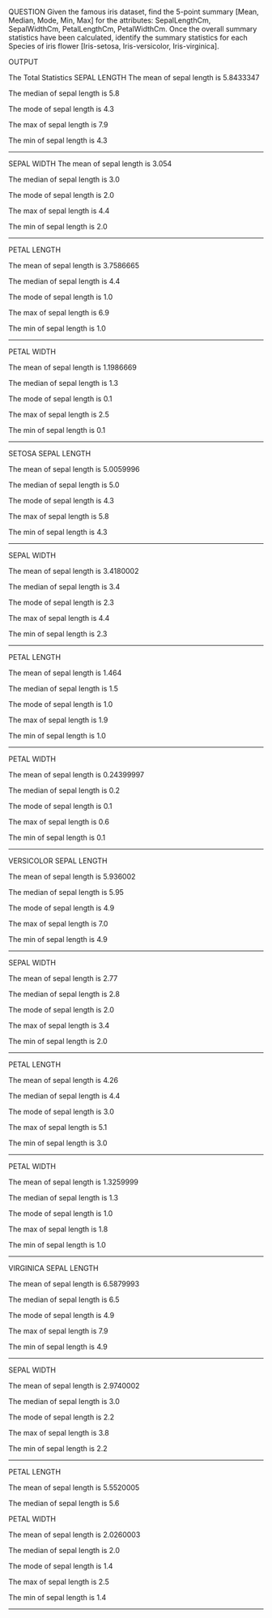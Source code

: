 QUESTION
Given the famous iris dataset, find the 5-point summary [Mean, Median, Mode, Min, Max] for the attributes: SepalLengthCm, SepalWidthCm, PetalLengthCm, PetalWidthCm.
Once the overall summary statistics have been calculated, identify the summary statistics for each Species of iris flower [Iris-setosa, Iris-versicolor, Iris-virginica].


OUTPUT

The Total Statistics
SEPAL LENGTH
The mean of sepal length is 5.8433347

The median of sepal length is 5.8

The mode of sepal length is 4.3

The max of sepal length is 7.9

The min of sepal length is 4.3
- - - - - - - - - - - - - - - - - - - - - - - - - - - - - - - -
SEPAL WIDTH
The mean of sepal length is 3.054

The median of sepal length is 3.0

The mode of sepal length is 2.0

The max of sepal length is 4.4

The min of sepal length is 2.0
- - - - - - - - - - - - - - - - - - - - - - - - - - - - - - - -
PETAL LENGTH

The mean of sepal length is 3.7586665

The median of sepal length is 4.4

The mode of sepal length is 1.0

The max of sepal length is 6.9

The min of sepal length is 1.0
- - - - - - - - - - - - - - - - - - - - - - - - - - - - - - - -
PETAL WIDTH

The mean of sepal length is 1.1986669

The median of sepal length is 1.3

The mode of sepal length is 0.1

The max of sepal length is 2.5

The min of sepal length is 0.1
- - - - - - - - - - - - - - - - - - - - - - - - - - - - - - - -
SETOSA
SEPAL LENGTH

The mean of sepal length is 5.0059996

The median of sepal length is 5.0

The mode of sepal length is 4.3

The max of sepal length is 5.8

The min of sepal length is 4.3
- - - - - - - - - - - - - - - - - - - - - - - - - - - - - - - -
SEPAL WIDTH

The mean of sepal length is 3.4180002

The median of sepal length is 3.4

The mode of sepal length is 2.3

The max of sepal length is 4.4

The min of sepal length is 2.3
- - - - - - - - - - - - - - - - - - - - - - - - - - - - - - - -
PETAL LENGTH

The mean of sepal length is 1.464

The median of sepal length is 1.5

The mode of sepal length is 1.0

The max of sepal length is 1.9

The min of sepal length is 1.0
- - - - - - - - - - - - - - - - - - - - - - - - - - - - - - - -
PETAL WIDTH

The mean of sepal length is 0.24399997

The median of sepal length is 0.2

The mode of sepal length is 0.1

The max of sepal length is 0.6

The min of sepal length is 0.1
- - - - - - - - - - - - - - - - - - - - - - - - - - - - - - - -
VERSICOLOR
SEPAL LENGTH

The mean of sepal length is 5.936002

The median of sepal length is 5.95

The mode of sepal length is 4.9

The max of sepal length is 7.0

The min of sepal length is 4.9
- - - - - - - - - - - - - - - - - - - - - - - - - - - - - - - -
SEPAL WIDTH

The mean of sepal length is 2.77

The median of sepal length is 2.8

The mode of sepal length is 2.0

The max of sepal length is 3.4

The min of sepal length is 2.0
- - - - - - - - - - - - - - - - - - - - - - - - - - - - - - - -
PETAL LENGTH

The mean of sepal length is 4.26

The median of sepal length is 4.4

The mode of sepal length is 3.0

The max of sepal length is 5.1

The min of sepal length is 3.0
- - - - - - - - - - - - - - - - - - - - - - - - - - - - - - - -
PETAL WIDTH

The mean of sepal length is 1.3259999

The median of sepal length is 1.3

The mode of sepal length is 1.0

The max of sepal length is 1.8

The min of sepal length is 1.0
- - - - - - - - - - - - - - - - - - - - - - - - - - - - - - - -
VIRGINICA
SEPAL LENGTH

The mean of sepal length is 6.5879993

The median of sepal length is 6.5

The mode of sepal length is 4.9

The max of sepal length is 7.9

The min of sepal length is 4.9
- - - - - - - - - - - - - - - - - - - - - - - - - - - - - - - -
SEPAL WIDTH

The mean of sepal length is 2.9740002

The median of sepal length is 3.0

The mode of sepal length is 2.2

The max of sepal length is 3.8

The min of sepal length is 2.2
- - - - - - - - - - - - - - - - - - - - - - - - - - - - - - - -
PETAL LENGTH

The mean of sepal length is 5.5520005

The median of sepal length is 5.6

PETAL WIDTH

The mean of sepal length is 2.0260003

The median of sepal length is 2.0

The mode of sepal length is 1.4

The max of sepal length is 2.5

The min of sepal length is 1.4
- - - - - - - - - - - - - - - - - - - - - - - - - - - - - - - -

